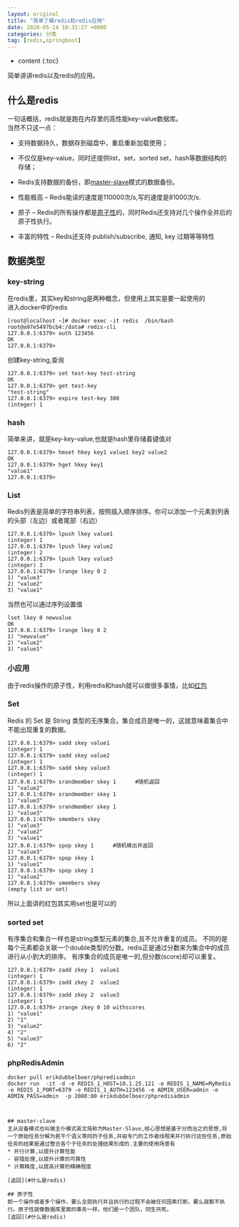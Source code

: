 ```yaml
---
layout: original
title: "简单了解redis和redis应用"
date: 2020-05-14 18:31:27 +0800 
categories: 分类
tag: [redis,springboot]
---
```

* content
{:toc}

简单讲讲redis以及redis的应用。

<!-- more -->
<!-- TOC -->
## 什么是redis 
一句话概括，redis就是跑在内存里的高性能key-value数据库。  
当然不只这一点：
* 支持数据持久，数据存到磁盘中，重启重新加载使用； 
- 不仅仅是key-value，同时还提供list，set，sorted set，hash等数据结构的存储； 
* Redis支持数据的备份，即[master-slave](#master-slave)模式的数据备份。 
- 性能极高 – Redis能读的速度是110000次/s,写的速度是81000次/s.  
* 原子 – Redis的所有操作都是[原子性](#原子性)的，同时Redis还支持对几个操作全并后的原子性执行。 
- 丰富的特性 – Redis还支持 publish/subscribe, 通知, key 过期等等特性


## 数据类型 
### key-string 
在redis里，其实key和string是两种概念，但使用上其实是要一起使用的  
进入docker中的redis    
``` shell
[root@localhost ~]# docker exec -it redis  /bin/bash
root@a97e5497bcb4:/data# redis-cli
127.0.0.1:6379> auth 123456
OK
127.0.0.1:6379> 
```  
创建key-string,查询  
``` shell
127.0.0.1:6379> set test-key test-string
OK
127.0.0.1:6379> get test-key 
"test-string"
127.0.0.1:6379> expire test-key 300
(integer) 1 
```  

### hash
简单来讲，就是key-key-value,也就是hash里存储着键值对   
``` shell
127.0.0.1:6379> hmset hkey key1 value1 key2 value2
OK
127.0.0.1:6379> hget hkey key1
"value1"
127.0.0.1:6379> 
```  

### List 
Redis列表是简单的字符串列表，按照插入顺序排序。你可以添加一个元素到列表的头部（左边）或者尾部（右边） 
``` shell
127.0.0.1:6379> lpush lkey value1
(integer) 1
127.0.0.1:6379> lpush lkey value2
(integer) 2
127.0.0.1:6379> lpush lkey value3
(integer) 3
127.0.0.1:6379> lrange lkey 0 2
1) "value3"
2) "value2"
3) "value1"
``` 
当然也可以通过序列设置值
```shell
lset lkey 0 newvalue
OK
127.0.0.1:6379> lrange lkey 0 2
1) "newvalue"
2) "value2"
3) "value1"
``` 

### 小应用
由于redis操作的原子性，利用redis和hash就可以做很多事情，比如[红包](../../../../2018/07/30/redis-red-packet/)


### Set 
Redis 的 Set 是 String 类型的无序集合。集合成员是唯一的，这就意味着集合中不能出现重复的数据。 
``` shell
127.0.0.1:6379> sadd skey value1 
(integer) 1
127.0.0.1:6379> sadd skey value2
(integer) 1
127.0.0.1:6379> sadd skey value3
(integer) 1
127.0.0.1:6379> srandmember skey 1      #随机返回
1) "value2"
127.0.0.1:6379> srandmember skey 1
1) "value3"
127.0.0.1:6379> srandmember skey 1
1) "value3"
127.0.0.1:6379> smembers skey
1) "value3"
2) "value2"
3) "value1"
127.0.0.1:6379> spop skey 1      #随机移出并返回
1) "value3"
127.0.0.1:6379> spop skey 1
1) "value1"
127.0.0.1:6379> spop skey 1
1) "value2"
127.0.0.1:6379> smembers skey
(empty list or set)
``` 
所以上面讲的红包其实用set也是可以的  

### sorted set 
有序集合和集合一样也是string类型元素的集合,且不允许重复的成员。 
不同的是每个元素都会关联一个double类型的分数。redis正是通过分数来为集合中的成员进行从小到大的排序。 
有序集合的成员是唯一的,但分数(score)却可以重复。 
``` shell
127.0.0.1:6379> zadd zkey 1  value1
(integer) 1
127.0.0.1:6379> zadd zkey 2  value2 
(integer) 1
127.0.0.1:6379> zadd zkey 2  value3 
(integer) 1
127.0.0.1:6379> zrange zkey 0 10 withscores
1) "value1"
2) "1"
3) "value2"
4) "2"
5) "value3"
6) "2"
``` 

### phpRedisAdmin 
``` shell
docker pull erikdubbelboer/phpredisadmin
docker run  -it -d -e REDIS_1_HOST=10.1.25.121 -e REDIS_1_NAME=MyRedis -e REDIS_1_PORT=6379 -e REDIS_1_AUTH=123456 -e ADMIN_USER=admin -e ADMIN_PASS=admin  -p 2080:80 erikdubbelboer/phpredisadmin   



## master-slave  
主从设备模式也叫做主仆模式英文简称为Master-Slave,核心思想是基于分而治之的思想,将一个原始任务分解为若干个语义等同的子任务,并由专门的工作者线程来并行执行这些任务,原始任务的结果是通过整合各个子任务的处理结果形成的.主要的使用场景有  
* 并行计算,以提升计算性能  
- 容错处理,以提升计算的可靠性  
* 计算精度,以提高计算的精确程度  

[返回](#什么是redis)

## 原子性 
即一个操作或者多个操作，要么全部执行并且执行的过程不会被任何因素打断，要么就都不执行。原子性就像数据库里面的事务一样，他们是一个团队，同生共死。  
[返回](#什么是redis)
